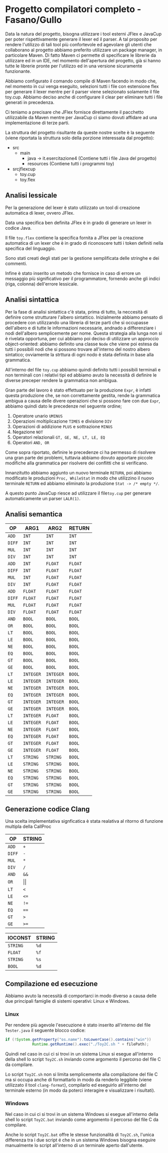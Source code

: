 # Progetto compilatori completo - Fasano/Gullo

Data la natura del progetto, bisogna utilizzare i tool esterni JFlex e JavaCup per poter rispettivamente generare il lexer ed il parser. A tal proposito per rendere l'utilizzo di tali tool più confortevole ed agevolare gli utenti che collaborano al progetto abbiamo preferito utilizzare un package manager, in particolare Maven. Di fatto Maven ci permette di specificare le librerie da utilizzare ed in un IDE, nel momento dell'apertura del progetto, già si hanno tutte le librerie pronte per l'utilizzo ed in una versione sicuramente funzionante.

Abbiamo configurato il comando compile di Maven facendo in modo che, nel momento in cui venga eseguito, selezioni tutti i file con estensione flex per generare il lexer mentre per il parser viene selezionato solamente il file toy.cup. Abbiamo deciso anche di configurare il clear per eliminare tutti i file generati in precedenza.

Ci teniamo a precisare che JFlex fornisce direttamente il pacchetto utilizzabile da Maven mentre per JavaCup ci siamo dovuti affidare ad una implementazione di terze parti.

La struttura del progetto risultante da queste nostre scelte è la seguente (viene riportata la struttura solo della porzione interessata dal progetto):

- src
    - main
        - java -> it.esercitazione4 (Contiene tutti i file Java del progetto)
        - resources (Contiene tutti i programmi toy)
- srcjflexcup
    - toy.cup
    - toy.flex

## Analisi lessicale
Per la generazione del lexer è stato utilizzato un tool di creazione automatica di lexer, ovvero JFlex.

Data una specifica ben definita JFlex è in grado di generare un lexer in codice Java.

Il file `toy.flex` contiene la specifica fornita a JFlex per la creazione automatica di un lexer che è in grado di riconoscere tutti i token definiti nella specifica del linguaggio.

Sono stati creati degli stati per la gestione semplificata delle stringhe e dei commenti.

Infine è stato inserito un metodo che fornisce in caso di errore un messaggio più significativo per il programmatore, fornendo anche gli indici (riga, colonna) dell'errore lessicale.

## Analisi sintattica
Per la fase di analisi sintattica c'è stata, prima di tutto, la neccesità di definire come strutturare l'albero sintattico. Inizialmente abbiamo pensato di procedere con utilizzando una libreria di terze parti che si occupasse dell'albero e di tutte le informazioni necessarie, andnado a differenziare i nodi dell'albero semplicemente per nome. Questa strategia alla lunga non si è rivelata opportuna, per cui abbiamo poi deciso di utilizzare un approccio object-oriented: abbiamo definito una classe `Node` che viene poi estesa da tutti i possibili nodi che si possono trovare all'interno del nostro albero sintatico; ovviamente la strttura di ogni nodo è stata definita in base alla grammatica.

All'interno del file `toy.cup` abbiamo quindi definito tutti i possibili terminali e non terminali con i relativi tipi ed abbiamo avuto la necessità di definire le diverse preceper rendere la grammatica non ambigua.

Gran parte del lavoro è stato effettuato per la produzione `Expr`, è infatti questa produzione che, se non correttamente gestita, rende la grammatica ambigua a causa delle divere operazioni che si possono fare con due `Expr`, abbiamo quindi dato le precedenze nel seguente ordine;
1. Operatore unario `UMINUS`
2. Operazioni moltiplicazione `TIMES` e divisione `DIV`
3. Operazioni di addizione `PLUS` e sottrazione `MINUS`
4. Negazione `NOT`
5. Operatori relazionali `GT, GE, NE, LT, LE, EQ`
6. Operatori `AND, OR`

Come sopra riportato, definire le precedenze ci ha permesso di risolvere una gran parte dei problemi, tuttavia abbiamo dovuto apportare piccole modifiche alla grammatica per risolvere dei conflitti che si verificano. 

Innanzitutto abbiamo aggiunto un nuovo terminale `RETURN`, poi abbiamo modificato le produzioni `Proc, WhileStat` in modo che utilizzino il nuovo terminale `RETURN` ed abbiamo eliminato la produzione `Stat -> /* empty */`.

A questo punto JavaCup riesce ad utilizzare il file`toy.cup` per generare automaticamente un parser `LALR(1)`.
## Analisi semantica
OP | ARG1 | ARG2 | RETURN 
--- | --- | --- |--- 
`ADD` | `INT` | `INT` | `INT` |
`DIFF` | `INT` | `INT` | `INT` |
`MUL` | `INT` | `INT` | `INT` |
`DIV` | `INT` | `INT` | `INT` |
`ADD` | `INT` | `FLOAT` | `FLOAT` |
`DIFF` | `INT` | `FLOAT` | `FLOAT` |
`MUL` | `INT` | `FLOAT` | `FLOAT` |
`DIV` | `INT` | `FLOAT` | `FLOAT` |
`ADD` | `FLOAT` | `FLOAT` | `FLOAT` |
`DIFF` | `FLOAT` | `FLOAT` | `FLOAT` |
`MUL` | `FLOAT` | `FLOAT` | `FLOAT` |
`DIV` | `FLOAT` | `FLOAT` | `FLOAT` |
`AND` | `BOOL` | `BOOL` | `BOOL` |
`OR` | `BOOL` | `BOOL` | `BOOL` |
`LT` | `BOOL` | `BOOL` | `BOOL` |
`LE` | `BOOL` | `BOOL` | `BOOL` |
`NE` | `BOOL` | `BOOL` | `BOOL` |
`EQ` | `BOOL` | `BOOL` | `BOOL` |
`GT` | `BOOL` | `BOOL` | `BOOL` |
`GE` | `BOOL` | `BOOL` | `BOOL` |
`LT` | `INTEGER` | `INTEGER` | `BOOL` |
`LE` | `INTEGER` | `INTEGER` | `BOOL` |
`NE` | `INTEGER` | `INTEGER` | `BOOL` |
`EQ` | `INTEGER` | `INTEGER` | `BOOL` |
`GT` | `INTEGER` | `INTEGER` | `BOOL` |
`GE` | `INTEGER` | `INTEGER` | `BOOL` |
`LT` | `INTEGER` | `FLOAT` | `BOOL` |
`LE` | `INTEGER` | `FLOAT` | `BOOL` |
`NE` | `INTEGER` | `FLOAT` | `BOOL` |
`EQ` | `INTEGER` | `FLOAT` | `BOOL` |
`GT` | `INTEGER` | `FLOAT` | `BOOL` |
`GE` | `INTEGER` | `FLOAT` | `BOOL` |
`LT` | `STRING` | `STRING` | `BOOL` |
`LE` | `STRING` | `STRING` | `BOOL` |
`NE` | `STRING` | `STRING` | `BOOL` |
`EQ` | `STRING` | `STRING` | `BOOL` |
`GT` | `STRING` | `STRING` | `BOOL` |
`GE` | `STRING` | `STRING` | `BOOL` |


## Generazione codice Clang
Una scelta implementativa signficatica è stata realativa al ritorno di funzione multipla della CallProc

OP | STRING
--- | --- 
`ADD` | `+`
`DIFF` | `-`
`MUL` | `*`
`DIV` | `/`
`AND` | `&&`
`OR` | &#124;&#124;
`LT` | `<`
`LE` | `<=`
`NE` | `!=`
`EQ` | `==`
`GT` | `>` 
`GE` | `>=`

IOCONST | STRING
--- | --- 
`STRING` | `%d`
`FLOAT` | `%f`
`STRING` | `%s`
`BOOL` | `%d`


## Compilazione ed esecuzione
Abbiamo avuto la necessità di comportarci in modo diverso a causa delle due principali famiglie di sistemi operativi: Linux e Windows.
### Linux
Per rendere più agevole l'esecuzione è stato inserito all'interno del file `Tester.java` il seguente blocco codice:
```java
if (!System.getProperty("os.name").toLowerCase().contains("win"))
            Runtime.getRuntime().exec("./Toy2C.sh " + filePath);
```
Quindi nel caso in cui ci si trovi in un sistema Linux si esegue all'interno della shell lo script `Toy2C.sh` inviando come argomento il percorso del file C da compilare.

Lo script `Toy2C.sh` non si limita semplicemente alla compilazione del file C ma si occupa anche di formattarlo in modo da renderlo leggibile (viene utilizzato il tool `clang-format`), compilarlo ed eseguirlo all'interno del terminale esterno (in modo da poterci interagire e visualizzare i risultati).
### Windows
Nel caso in cui ci si trovi in un sistema Windows si esegue all'interno della shell lo script `Toy2C.bat` inviando come argomento il percorso del file C da compilare.

Anche lo script `Toy2C.bat` offre le stesse funzionalità di `Toy2C.sh`, l'unica differenza tra i due script é che in un sistema Windows bisogna eseguire manualmente lo script all'interno di un terminale aperto dall'utente.